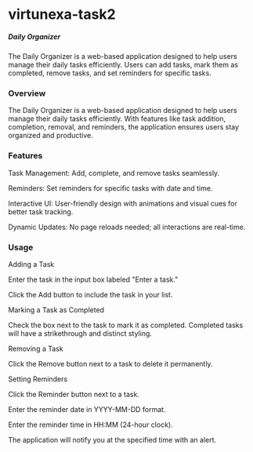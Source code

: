 # virtunexa-task2
##### Daily Organizer
The Daily Organizer is a web-based application designed to help users manage their daily tasks efficiently. Users can add tasks, mark them as completed, remove tasks, and set reminders for specific tasks.
### Overview

The Daily Organizer is a web-based application designed to help users manage their daily tasks efficiently. With features like task addition, completion, removal, and reminders, the application ensures users stay organized and productive.

### Features

Task Management: Add, complete, and remove tasks seamlessly.

Reminders: Set reminders for specific tasks with date and time.

Interactive UI: User-friendly design with animations and visual cues for better task tracking.

Dynamic Updates: No page reloads needed; all interactions are real-time.

### Usage

Adding a Task

Enter the task in the input box labeled "Enter a task."

Click the Add button to include the task in your list.

Marking a Task as Completed

Check the box next to the task to mark it as completed. Completed tasks will have a strikethrough and distinct styling.

Removing a Task

Click the Remove button next to a task to delete it permanently.

Setting Reminders

Click the Reminder button next to a task.

Enter the reminder date in YYYY-MM-DD format.

Enter the reminder time in HH:MM (24-hour clock).

The application will notify you at the specified time with an alert.


